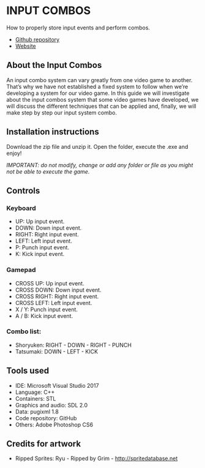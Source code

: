﻿# INPUT COMBOS

How to properly store input events and perform combos.

* [Github repository](https://github.com/Wilhelman/Input-Combos)  
* [Website](https://wilhelman.github.io/Input-Combos/)

## About the Input Combos

An input combo system can vary greatly from one video game to another. That’s why we have not established a fixed system to follow when we’re developing a system for our video game. In this guide we will investigate about the input combos system that some video games have developed, we will discuss the different techniques that can be applied and, finally, we will make step by step our input system combo.

## Installation instructions

Download the zip file and unzip it. Open the folder, execute the .exe and enjoy!

_IMPORTANT: do not modify, change or add any folder or file as you might not be able to execute the game._

## Controls

### Keyboard

* UP: Up input event.
* DOWN: Down input event.
* RIGHT: Right input event.
* LEFT: Left input event.
* P: Punch input event.
* K: Kick input event.

### Gamepad

* CROSS UP: Up input event.
* CROSS DOWN: Down input event.
* CROSS RIGHT: Right input event.
* CROSS LEFT: Left input event.
* X / Y: Punch input event.
* A / B: Kick input event.

### Combo list:

* Shoryuken: RIGHT - DOWN - RIGHT - PUNCH
* Tatsumaki: DOWN - LEFT - KICK

## Tools used
* IDE: Microsoft Visual Studio 2017
* Language: C++
* Containers: STL
* Graphics and audio: SDL 2.0
* Data: pugixml 1.8
* Code repository: GitHub
* Others: Adobe Photoshop CS6

## Credits for artwork

* Ripped Sprites:
Ryu - Ripped by Grim - http://spritedatabase.net
